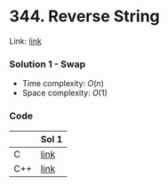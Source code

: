 # 344. Reverse String
Link: [link](https://leetcode.com/problems/reverse-string/)

### Solution 1 - Swap
* Time complexity: $O(n)$
* Space complexity: $O(1)$

### Code
||Sol 1|
|-|-|
|C|[link](./sol_1/main.c)|
|C++|[link](./sol_1/main.cpp)|